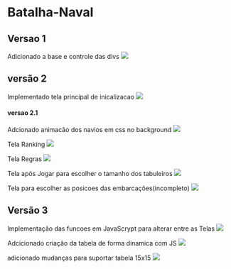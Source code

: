 # Batalha-Naval
## Versao 1
 Adicionado a base e controle das divs
![](https://github.com/Romenildo/Batalha-Naval/blob/master/imgs/v1.png)

## versão 2
 Implementado tela principal de inicalizacao
![](https://github.com/Romenildo/Batalha-Naval/blob/master/imgs/v2-telaInicio.gif)

#### versao 2.1
 Adcionado animacão dos navios em css no background
![](https://github.com/Romenildo/Batalha-Naval/blob/master/imgs/v2.1-telaInicio.gif)
   
Tela Ranking
![](https://github.com/Romenildo/Batalha-Naval/blob/master/imgs/v2-telaRanking.PNG)
   
Tela Regras
![](https://github.com/Romenildo/Batalha-Naval/blob/master/imgs/v2-telaRegras.gif)

Tela após Jogar para escolher o tamanho dos tabuleiros
![](https://github.com/Romenildo/Batalha-Naval/blob/master/imgs/v2-telaJogar.gif)
   
Tela para escolher as posicoes das embarcações(incompleto)
![](https://github.com/Romenildo/Batalha-Naval/blob/master/imgs/v2-telaEscolher.gif)

## Versão 3
Implementação das funcoes em JavaScrypt para alterar entre as Telas
![](https://github.com/Romenildo/Batalha-Naval/blob/master/imgs/v3.gif)
   
Adcicionado criação da tabela de forma dinamica com JS
![](https://github.com/Romenildo/Batalha-Naval/blob/master/imgs/v3-tabela.PNG)

adicionado mudanças para suportar tabela 15x15
![](https://github.com/Romenildo/Batalha-Naval/blob/master/imgs/v3-15x15.PNG)

